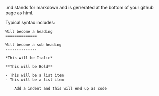 

.md stands for markdown and is generated at 
the bottom of your github page as html.

Typical syntax includes:

	Will become a heading
	==============

	Will become a sub heading
	--------------

	*This will be Italic*

	**This will be Bold**

	- This will be a list item
	- This will be a list item

		Add a indent and this will end up as code